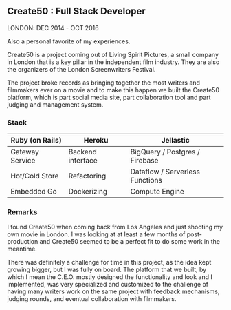 ## Create50 : Full Stack Developer

LONDON: DEC 2014 - OCT 2016

Also a personal favorite of my experiences.

Create50 is a project coming out of Living Spirit Pictures, a small company
in London that is a key pillar in the independent film industry.
They are also the organizers of the London Screenwriters Festival.

The project broke records as bringing together the most writers and filmmakers
ever on a movie and to make this happen we built the Create50 platform, which
is part social media site, part collaboration tool and part judging and management
system.

### Stack

| Ruby (on Rails) | Heroku            | Jellastic                       |
|-----------------|-------------------|---------------------------------|
| Gateway Service | Backend interface | BigQuery / Postgres / Firebase  |
| Hot/Cold Store  | Refactoring       | Dataflow / Serverless Functions |
| Embedded Go     | Dockerizing       | Compute Engine                  |

### Remarks

I found Create50 when coming back from Los Angeles and just shooting my own
movie in London.
I was looking at at least a few months of post-production and Create50 seemed
to be a perfect fit to do some work in the meantime.

There was definitely a challenge for time in this project, as the idea kept
growing bigger, but I was fully on board.
The platform that we built, by which I mean the C.E.O. mostly designed the
functionality and look and I implemented, was very specialized and customized
to the challenge of having many writers work on the same project with feedback
mechanisms, judging rounds, and eventual collaboration with filmmakers.